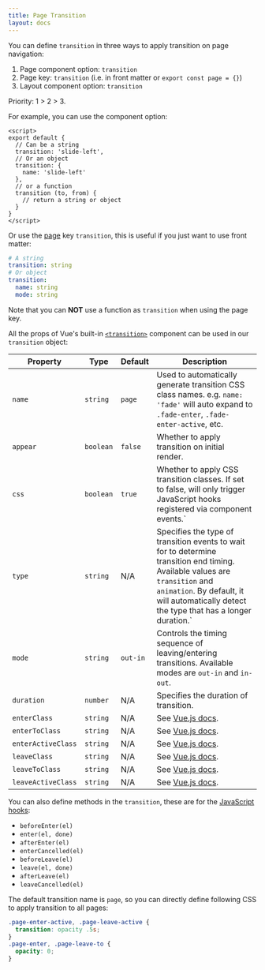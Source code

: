 ```yaml
---
title: Page Transition
layout: docs
---
```


You can define `transition` in three ways to apply transition on page navigation:

1. Page component option: `transition`
2. Page key: `transition` (i.e. in front matter or `export const page = {}`)
3. Layout component option: `transition`

Priority: 1 > 2 > 3.

For example, you can use the component option:

```vue
<script>
export default {
  // Can be a string
  transition: 'slide-left',
  // Or an object
  transition: {
    name: 'slide-left'
  },
  // or a function
  transition (to, from) {
    // return a string or object
  }
}
</script>
```

Or use the [page](./pages#the-page-object) key `transition`, this is useful if you just want to use front matter:

```yaml
# A string
transition: string
# Or object
transition:
  name: string
  mode: string
```

Note that you can **NOT** use a function as `transition` when using the page key.

All the props of Vue's built-in [`<transition>`](https://vuejs.org/v2/api/#transition) component can be used in our `transition` object:

|Property|Type|Default|Description|
|---|---|---|---|
|`name`|`string`|`page`|Used to automatically generate transition CSS class names. e.g. `name: 'fade'` will auto expand to `.fade-enter`, `.fade-enter-active`, etc.|
|`appear`|`boolean`|`false`|Whether to apply transition on initial render. |
|`css`|`boolean`|`true`|Whether to apply CSS transition classes. If set to false, will only trigger JavaScript hooks registered via component events.`|
|`type`|`string`|N/A|Specifies the type of transition events to wait for to determine transition end timing. Available values are `transition` and `animation`. By default, it will automatically detect the type that has a longer duration.`
|`mode`|`string`|`out-in`|Controls the timing sequence of leaving/entering transitions. Available modes are `out-in` and `in-out`.
|`duration`|`number`|N/A|Specifies the duration of transition.|
|`enterClass`|`string`|N/A|See [Vue.js docs](https://vuejs.org/v2/guide/transitions.html#Custom-Transition-Classes).|
|`enterToClass`|`string`|N/A|See [Vue.js docs](https://vuejs.org/v2/guide/transitions.html#Custom-Transition-Classes).|
|`enterActiveClass`|`string`|N/A|See [Vue.js docs](https://vuejs.org/v2/guide/transitions.html#Custom-Transition-Classes).|
|`leaveClass`|`string`|N/A|See [Vue.js docs](https://vuejs.org/v2/guide/transitions.html#Custom-Transition-Classes).|
|`leaveToClass`|`string`|N/A|See [Vue.js docs](https://vuejs.org/v2/guide/transitions.html#Custom-Transition-Classes).|
|`leaveActiveClass`|`string`|N/A|See [Vue.js docs](https://vuejs.org/v2/guide/transitions.html#Custom-Transition-Classes).|

You can also define methods in the `transition`, these are for the [JavaScript hooks](https://vuejs.org/v2/guide/transitions.html#JavaScript-Hooks):

- `beforeEnter(el)`
- `enter(el, done)`
- `afterEnter(el)`
- `enterCancelled(el)`
- `beforeLeave(el)`
- `leave(el, done)`
- `afterLeave(el)`
- `leaveCancelled(el)`

The default transition name is `page`, so you can directly define following CSS to apply transition to all pages:

```css
.page-enter-active, .page-leave-active {
  transition: opacity .5s;
}
.page-enter, .page-leave-to {
  opacity: 0;
}
```
